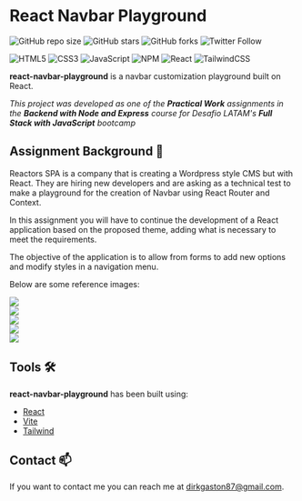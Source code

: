 # React Navbar Playground

![GitHub repo size](https://img.shields.io/github/repo-size/DirkGaston/react-navbar-playground)
![GitHub stars](https://img.shields.io/github/stars/DirkGaston/react-navbar-playground?style=social)
![GitHub forks](https://img.shields.io/github/forks/DirkGaston/react-navbar-playground?style=social)
![Twitter Follow](https://img.shields.io/twitter/follow/DirkGrave?style=social)

![HTML5](https://img.shields.io/badge/html5-%23E34F26.svg?logo=html5&logoColor=white&style=for-the-badge)
![CSS3](https://img.shields.io/badge/css3-%231572B6.svg?logo=css3&logoColor=white&style=for-the-badge)
![JavaScript](https://img.shields.io/badge/javascript-%23323330.svg?logo=javascript&logoColor=%23F7DF1E&style=for-the-badge)
![NPM](https://img.shields.io/badge/NPM-%23000000.svg?logo=npm&logoColor=white&style=for-the-badge)
![React](https://img.shields.io/badge/react-%2320232a.svg?logo=react&logoColor=%2361DAFB&style=for-the-badge)
![TailwindCSS](https://img.shields.io/badge/tailwindcss-%2338B2AC.svg?logo=tailwind-css&logoColor=white&style=for-the-badge)

**react-navbar-playground** is a navbar customization playground built on React.

_This project was developed as one of the **Practical Work** assignments in the **Backend with Node and Express** course for Desafio LATAM's **Full Stack with JavaScript** bootcamp_

## Assignment Background 📖

Reactors SPA is a company that is creating a Wordpress style CMS but with React. They are hiring new developers and are asking as a technical test to make a playground for the creation of Navbar using React Router and Context.

In this assignment you will have to continue the development of a React application based on the proposed theme, adding what is necessary to meet the requirements.

The objective of the application is to allow from forms to add new options and modify styles in a navigation menu.

Below are some reference images:

![](https://i.imgur.com/scDOpwx.png) <br>
![](https://i.imgur.com/7XV6cwt.png) <br>
![](https://i.imgur.com/pqlZIIz.png) <br>
![](https://i.imgur.com/N10vUQL.png) <br>
![](https://i.imgur.com/j9CjmVg.png)

## Tools 🛠️

**react-navbar-playground** has been built using:

- [React](https://reactjs.org/)
- [Vite](https://vitejs.dev/)
- [Tailwind](https://tailwindcss.com/)

## Contact 📫

If you want to contact me you can reach me at <dirkgaston87@gmail.com>.
